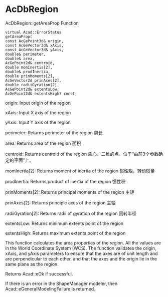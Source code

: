 # AcDbRegion

AcDbRegion::getAreaProp Function 

```
virtual Acad::ErrorStatus
getAreaProp(
const AcGePoint3d& origin,
const AcGeVector3d& xAxis,
const AcGeVector3d& yAxis,
double& perimeter,
double& area,
AcGePoint2d& centroid,
double momInertia[2],
double& prodInertia,
double prinMoments[2],
AcGeVector2d prinAxes[2],
double radiiGyration[2],
AcGePoint2d& extentsLow,
AcGePoint2d& extentsHigh) const;
```

origin: Input origin of the region 

xAxis: Input X axis of the region 

yAxis: Input Y axis of the region 

perimeter: Returns perimeter of the region 周长

area: Returns area of the region 面积

centroid: Returns centroid of the region 质心，二维的点，位于“由前3个参数确定的平面”上。

momInertia[2]: Returns moment of inertia of the region 惯性矩，转动惯量

prodInertia: Returns product of inertia of the region 惯性积

prinMoments[2]: Returns principal moments of the region 主矩

prinAxes[2]: Returns principle axes of the region 主轴

radiiGyration[2]: Returns radii of gyration of the region 回转半径

extentsLow: Returns minimum extents point of the region 

extentsHigh: Returns maximum extents point of the region 


This function calculates the area properties of the region. All the values are in the World Coordinate System (WCS). The function validates the origin, xAxis, and yAxis parameters to ensure that the axes are of unit length and are perpendicular to each other, and that the axes and the origin lie in the same plane as the region.

Returns Acad::eOk if successful.

If there is an error in the ShapeManager modeler, then Acad::eGeneralModelingFailure is returned.
